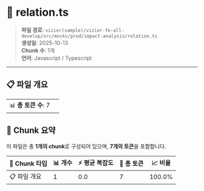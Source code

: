 # 📄 relation.ts

> **파일 경로**: `vizier(sample)/vizier-fe-all-develop/src/mocks/prod/impact-analysis/relation.ts`  
> **생성일**: 2025-10-13  
> **Chunk 수**: 1개  
> **언어**: Javascript / Typescript
---


## 📋 파일 개요

| | |
|--|--|
| 📊 **총 토큰 수**: 7 |  |






## 🧩 Chunk 요약

이 파일은 총 **1개의 chunk**로 구성되어 있으며, **7개의 토큰**을 포함합니다.

| 🧩 Chunk 타입 | 📊 개수 | ⚡ 평균 복잡도 | 📝 총 토큰 | 📈 비율 |
|---------------|--------|-------------|----------|--------|
| 📋 파일 개요 | 1 | 0.0 | 7 | 100.0% |

